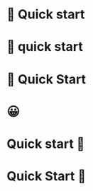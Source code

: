 <!-- markdownlint-disable MD041 MD007 MD032 -->
# 🚀 Quick start <!-- ✅ -->
# 🚀 quick start <!-- ❌ -->
# 🚀 Quick Start <!-- ❌ -->
# 😀 <!-- ✅ -->
# Quick start 🚀 <!-- ✅ -->
# Quick Start 🚀 <!-- ❌ -->
